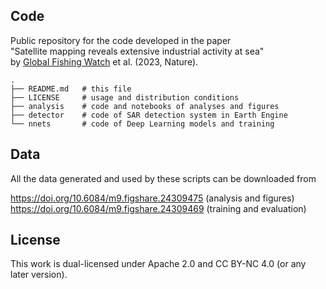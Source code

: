 ## Code

Public repository for the code developed in the paper  
"Satellite mapping reveals extensive industrial activity at sea"  
by [Global Fishing Watch](https://globalfishingwatch.org) et al. (2023, Nature).

    .
    ├── README.md   # this file
    ├── LICENSE     # usage and distribution conditions
    ├── analysis    # code and notebooks of analyses and figures
    ├── detector    # code of SAR detection system in Earth Engine
    └── nnets       # code of Deep Learning models and training

## Data

All the data generated and used by these scripts can be downloaded from

<https://doi.org/10.6084/m9.figshare.24309475> (analysis and figures)  
<https://doi.org/10.6084/m9.figshare.24309469> (training and evaluation)

## License

This work is dual-licensed under Apache 2.0 and CC BY-NC 4.0 (or any later version).
